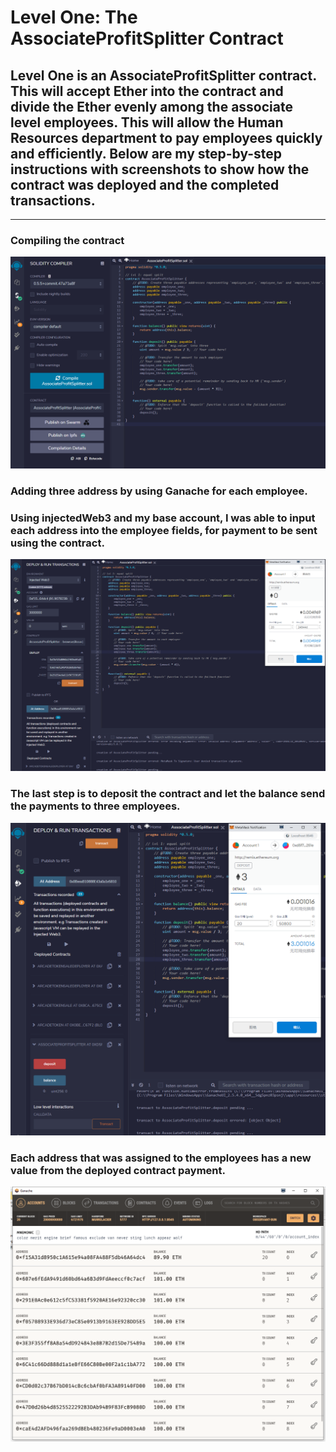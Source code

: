 # Level One: The AssociateProfitSplitter Contract

## Level One is an AssociateProfitSplitter contract. This will accept Ether into the contract and divide the Ether evenly among the associate level employees. This will allow the Human Resources department to pay employees quickly and efficiently. Below are my step-by-step instructions with screenshots to show how the contract was deployed and the completed transactions.

_______




### Compiling the contract
![compile](./ScreenShot/Code_Compile.jpg)


### Adding three address by using Ganache for each employee. 


### Using injectedWeb3 and my base account, I was able to input each address into the employee fields, for payment to be sent using the contract.


![deploy](./ScreenShot/Deploy.jpg)


### The last step is to deposit the contract and let the balance send the payments to three employees. 

![transact](./ScreenShot/Deposit.jpg)

### Each address that was assigned to the employees has a new value from the deployed contract payment. 

![transact](./ScreenShot/Ganache.jpg)
